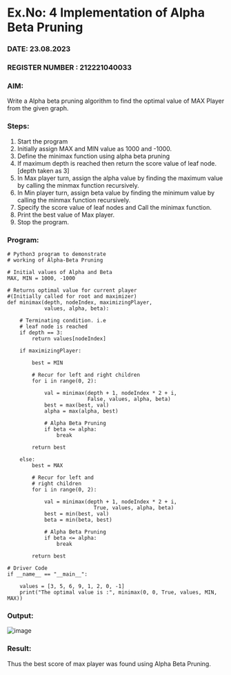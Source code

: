# Ex.No: 4   Implementation of Alpha Beta Pruning 
### DATE: 23.08.2023
### REGISTER NUMBER : 212221040033
### AIM: 
Write a Alpha beta pruning algorithm to find the optimal value of MAX Player from the given graph.
### Steps:
1. Start the program
2. Initially  assign MAX and MIN value as 1000 and -1000.
3.  Define the minimax function  using alpha beta pruning
4.  If maximum depth is reached then return the score value of leaf node. [depth taken as 3]
5.  In Max player turn, assign the alpha value by finding the maximum value by calling the minmax function recursively.
6.  In Min player turn, assign beta value by finding the minimum value by calling the minmax function recursively.
7.  Specify the score value of leaf nodes and Call the minimax function.
8.  Print the best value of Max player.
9.  Stop the program. 

### Program:
```
# Python3 program to demonstrate 
# working of Alpha-Beta Pruning 
 
# Initial values of Alpha and Beta 
MAX, MIN = 1000, -1000
 
# Returns optimal value for current player 
#(Initially called for root and maximizer) 
def minimax(depth, nodeIndex, maximizingPlayer, 
            values, alpha, beta): 
  
    # Terminating condition. i.e 
    # leaf node is reached 
    if depth == 3: 
        return values[nodeIndex] 
 
    if maximizingPlayer: 
      
        best = MIN
 
        # Recur for left and right children 
        for i in range(0, 2): 
             
            val = minimax(depth + 1, nodeIndex * 2 + i, 
                          False, values, alpha, beta) 
            best = max(best, val) 
            alpha = max(alpha, best) 
 
            # Alpha Beta Pruning 
            if beta <= alpha: 
                break
          
        return best 
      
    else:
        best = MAX
 
        # Recur for left and 
        # right children 
        for i in range(0, 2): 
          
            val = minimax(depth + 1, nodeIndex * 2 + i, 
                            True, values, alpha, beta) 
            best = min(best, val) 
            beta = min(beta, best) 
 
            # Alpha Beta Pruning 
            if beta <= alpha: 
                break
          
        return best 
      
# Driver Code 
if __name__ == "__main__": 
  
    values = [3, 5, 6, 9, 1, 2, 0, -1]  
    print("The optimal value is :", minimax(0, 0, True, values, MIN, MAX)) 
```
### Output:
![image](https://github.com/danush564/AI_Lab_2023-24/assets/98585166/995cd7b7-7b24-4f82-9816-720bb2327ba7)

### Result:
Thus the best score of max player was found using Alpha Beta Pruning.
